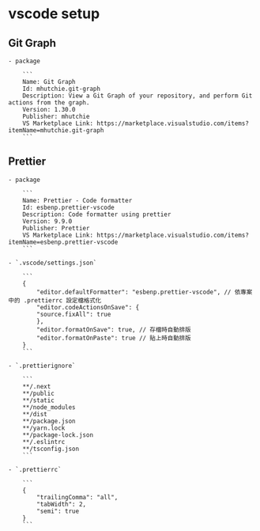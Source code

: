 # vscode setup

## Git Graph

    - package

        ```
        Name: Git Graph
        Id: mhutchie.git-graph
        Description: View a Git Graph of your repository, and perform Git actions from the graph.
        Version: 1.30.0
        Publisher: mhutchie
        VS Marketplace Link: https://marketplace.visualstudio.com/items?itemName=mhutchie.git-graph
        ```

## Prettier

    - package

        ```
        Name: Prettier - Code formatter
        Id: esbenp.prettier-vscode
        Description: Code formatter using prettier
        Version: 9.9.0
        Publisher: Prettier
        VS Marketplace Link: https://marketplace.visualstudio.com/items?itemName=esbenp.prettier-vscode
        ```
    
    - `.vscode/settings.json`

        ```
        {
            "editor.defaultFormatter": "esbenp.prettier-vscode", // 依專案中的 .prettierrc 設定檔格式化
            "editor.codeActionsOnSave": {
            "source.fixAll": true
            },
            "editor.formatOnSave": true, // 存檔時自動排版
            "editor.formatOnPaste": true // 貼上時自動排版
        }
        ```

    - `.prettierignore`

        ```
        **/.next
        **/public
        **/static
        **/node_modules
        **/dist
        **/package.json
        **/yarn.lock
        **/package-lock.json
        **/.eslintrc
        **/tsconfig.json
        ```

    - `.prettierrc`

        ```
        {
            "trailingComma": "all",
            "tabWidth": 2,
            "semi": true
        }
        ```